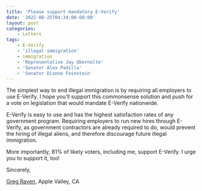 ```yaml
---
title: 'Please support mandatory E-Verify'
date: '2022-08-25T04:34:00-08:00'
layout: post
categories:
    - Letters
tags:
    - E-Verify
    - 'illegal immigration'
    - immigration
    - 'Representative Jay Obernolte'
    - 'Senator Alex Padilla'
    - 'Senator Dianne Feinstein'
---
```


The simplest way to end illegal immigration is by requiring all employers to use E-Verify. I hope you’ll support this commonsense solution and push for a vote on legislation that would mandate E-Verify nationwide.

E-Verify is easy to use and has the highest satisfaction rates of any government program. Requiring employers to run new hires through E-Verify, as government contractors are already required to do, would prevent the hiring of illegal aliens, and therefore discourage future illegal immigration.

More importantly, 81% of likely voters, including me, support E-Verify. I urge you to support it, too!

Sincerely,

[Greg Raven](https://www.gregraven.org/), Apple Valley, CA